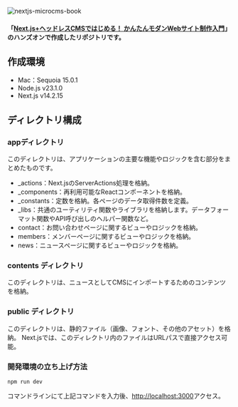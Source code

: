 ![nextjs-microcms-book](https://github.com/nextjs-microcms-book/nextjs-website-sample/assets/4659294/eea23868-1c43-4833-9cd8-97e4298ff3e4)

#### 「[Next.js+ヘッドレスCMSではじめる！ かんたんモダンWebサイト制作入門](https://www.amazon.co.jp/dp/4798183660/)」のハンズオンで作成したリポジトリです。

## 作成環境
- Mac：Sequoia 15.0.1
- Node.js v23.1.0
- Next.js v14.2.15

## ディレクトリ構成
### appディレクトリ
このディレクトリは、アプリケーションの主要な機能やロジックを含む部分をまとめたものです。

- _actions：Next.jsのServerActions処理を格納。
- _components：再利用可能なReactコンポーネントを格納。
- _constants：定数を格納。各ページのデータ取得件数を定義。
- _libs：共通のユーティリティ関数やライブラリを格納します。データフォーマット関数やAPI呼び出しのヘルパー関数など。
- contact：お問い合わせページに関するビューやロジックを格納。
- members：メンバーページに関するビューやロジックを格納。
- news：ニュースページに関するビューやロジックを格納。

### contents ディレクトリ
このディレクトリは、ニュースとしてCMSにインポートするためのコンテンツを格納。

### public ディレクトリ
このディレクトリは、静的ファイル（画像、フォント、その他のアセット）を格納。
Next.jsでは、このディレクトリ内のファイルはURLパスで直接アクセス可能。

### 開発環境の立ち上げ方法
```
npm run dev
```
コマンドラインにて上記コマンドを入力後、[http://localhost:3000](http://localhost:3000)アクセス。
